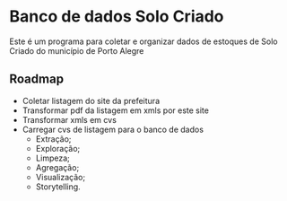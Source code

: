 # Banco de dados Solo Criado

 Este é um programa para coletar e organizar dados de estoques de Solo Criado do município de Porto Alegre

## Roadmap

* Coletar listagem do site da prefeitura
* Transformar pdf da listagem em xmls por este site
* Transformar xmls em cvs
* Carregar cvs de listagem para o banco de dados
  * Extração;
  * Exploração;
  * Limpeza;
  * Agregação;
  * Visualização;
  * Storytelling.
